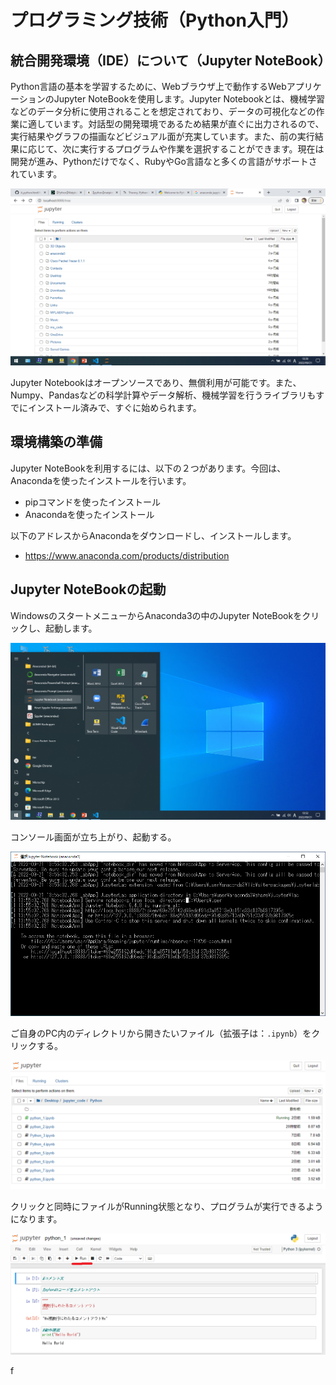 # プログラミング技術（Python入門）

## 統合開発環境（IDE）について（Jupyter NoteBook）

Python言語の基本を学習するために、Webブラウザ上で動作するWebアプリケーションのJupyter NoteBookを使用します。Jupyter Notebookとは、機械学習などのデータ分析に使用されることを想定されており、データの可視化などの作業に適しています。対話型の開発環境であるため結果が直ぐに出力されるので、実行結果やグラフの描画などビジュアル面が充実しています。また、前の実行結果に応じて、次に実行するプログラムや作業を選択することができます。現在は開発が進み、Pythonだけでなく、RubyやGo言語なと多くの言語がサポートされています。

![外観図](./image/img1.png)

Jupyter Notebookはオープンソースであり、無償利用が可能です。また、Numpy、Pandasなどの科学計算やデータ解析、機械学習を行うライブラリもすでにインストール済みで、すぐに始められます。

## 環境構築の準備

Jupyter NoteBookを利用するには、以下の２つがあります。今回は、Anacondaを使ったインストールを行います。

* pipコマンドを使ったインストール
* Anacondaを使ったインストール

以下のアドレスからAnacondaをダウンロードし、インストールします。

* <https://www.anaconda.com/products/distribution>

## Jupyter NoteBookの起動

WindowsのスタートメニューからAnaconda3の中のJupyter NoteBookをクリックし、起動します。

![外観図](./image/img2.png)

コンソール画面が立ち上がり、起動する。

![外観図](./image/img3.png)

ご自身のPC内のディレクトリから開きたいファイル（拡張子は：`.ipynb`）をクリックする。

![外観図](./image/img4.png)

クリックと同時にファイルがRunning状態となり、プログラムが実行できるようになります。

![外観図](./image/img5.png)

f
